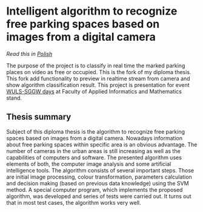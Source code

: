 # Intelligent algorithm to recognize free parking spaces based on images from a digital camera

*Read this in [Polish](Readme.pl.md)*

The purpose of the project is to classify in real time the marked parking places on video as free or occupied.
This is the fork of my diploma thesis. This fork add functionality to preview in realtime stream from camera and show algorithm classification result.
This project is presentation for event [WULS-SGGW days](http://www.sggw.pl/dni-sggw____) at Faculty of Applied Informatics and Mathematics stand.

## Thesis summary
Subject of this diploma thesis is the algorithm to recognize free parking spaces based on
images from a digital camera. Nowadays information about free parking spaces within
specific area is an obvious advantage. The number of cameras in the urban areas is still
increasing as well as the capabilities of computers and software. The presented algorithm
uses elements of both, the computer image analysis and some artificial intelligence tools.
The algorithm consists of several important steps. Those are initial image processing, colour
transformation, parameters calculation and decision making (based on previous data
knowledge) using the SVM method. A special computer program, which implements the
proposed algorithm, was developed and series of tests were carried out. It turns out that in
most test cases, the algorithm works very well.

